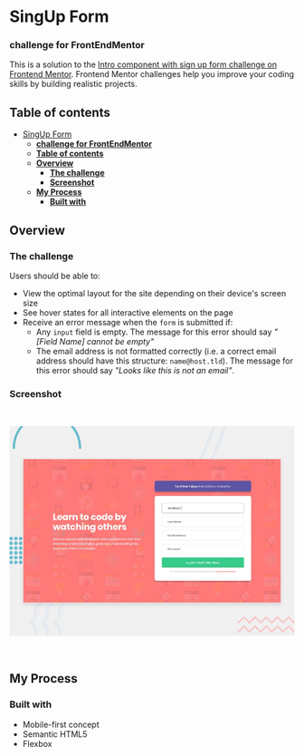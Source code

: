 # SingUp Form
### **challenge for FrontEndMentor**

This is a solution to the [Intro component with sign up form challenge on Frontend Mentor](https://www.frontendmentor.io/challenges/intro-component-with-signup-form-5cf91bd49edda32581d28fd1). Frontend Mentor challenges help you improve your coding skills by building realistic projects. 

## **Table of contents**

- [SingUp Form](#singup-form)
    - [**challenge for FrontEndMentor**](#challenge-for-frontendmentor)
  - [**Table of contents**](#table-of-contents)
  - [**Overview**](#overview)
    - [**The challenge**](#the-challenge)
    - [**Screenshot**](#screenshot)
  - [**My Process**](#my-process)
    - [**Built with**](#built-with)

## **Overview**

### **The challenge**

Users should be able to:

- View the optimal layout for the site depending on their device's screen size
- See hover states for all interactive elements on the page
- Receive an error message when the `form` is submitted if:
  - Any `input` field is empty. The message for this error should say *"[Field Name] cannot be empty"*
  - The email address is not formatted correctly (i.e. a correct email address should have this structure: `name@host.tld`). The message for this error should say *"Looks like this is not an email"*.


### **Screenshot**
<br>


![Challege](./assets/images/design/desktop-preview.jpg)

<br>

## **My Process**

### **Built with**


- Mobile-first concept
- Semantic HTML5 
- Flexbox